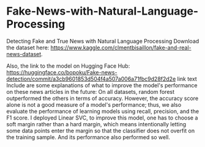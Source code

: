 # Fake-News-with-Natural-Language-Processing
Detecting Fake and True News with Natural Language Processing
Download the dataset here: https://www.kaggle.com/clmentbisaillon/fake-and-real-news-dataset.

Also, the link to the model on Hugging Face Hub: https://huggingface.co/bopoku/Fake-news-detection/commit/a3cb9601853d504f4a507a006a71fbc9d28f2d2e link text
Include are some explanations of what to improve the model's performance on these news articles in the future:
On all datasets, random forest outperformed the others in terms of accuracy. However, the accuracy score alone is not a good measure of a model's performance; thus, we also evaluate the performance of learning models using recall, precision, and the F1 score. I deployed Linear SVC, to improve this model, one has to choose a soft margin rather than a hard margin, which means intentionally letting some data points enter the margin so that the classifier does not overfit on the training sample. And its performance also performed so well.
